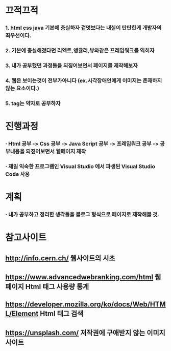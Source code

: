 # 끄적끄적

### 1. html css java 기본에 충실하자 겉멋보다는 내실이 탄탄한게 개발자의 최우선이다.

### 2. 기본에 충실해졌다면 리엑트,앵귤러,뷰와같은 프레임워크를 익히자 

### 3. 내가 공부했던 과정들을 되짚어보면서 페이지를 제작해보자

### 4. 웹은 보이는것이 전부가아니다 (ex.시각장애인에게 이미지는 존재하지않는 요소이다.)

### 5. tag는 약자로 공부하자



# 진행과정

### · Html 공부 -> Css 공부 -> Java Script 공부 -> 프레임워크 공부 -> 공부내용을 되짚어보면서 웹페이지 제작 

### · 제일 익숙한 프로그램인 Visual Studio 에서 파생된 Visual Studio Code 사용



# 계획

### · 내가 공부하고 정리한 생각들을 블로그 형식으로 페이지로 제작해볼 것. 


# 참고사이트

## http://info.cern.ch/ 웹사이트의 시초
## https://www.advancedwebranking.com/html 웹페이지 Html 태그 사용량 통계
## https://developer.mozilla.org/ko/docs/Web/HTML/Element Html 태그 검색 
## https://unsplash.com/ 저작권에 구애받지 않는 이미지사이트


